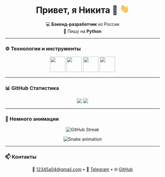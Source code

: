 
<h1 align="center">
  Привет, я Никита 👋  
  <img src="https://raw.githubusercontent.com/ABSphreak/ABSphreak/master/gifs/Hi.gif" width="30px">
</h1>

<p align="center">
  💻 <b>Бэкенд-разработчик</b> из России<br>
  🐍 Пишу на <b>Python</b> 
</p>

---

### ⚙️ Технологии и инструменты
<p align="center">
  <img src="https://cdn.jsdelivr.net/gh/devicons/devicon/icons/python/python-original.svg" width="50" height="50" />
  <img src="https://cdn.jsdelivr.net/gh/devicons/devicon/icons/django/django-plain.svg" width="50" height="50"/>
  <img src="https://cdn.jsdelivr.net/gh/devicons/devicon/icons/fastapi/fastapi-original.svg" width="50" height="50"/>
  <img src="https://cdn.jsdelivr.net/gh/devicons/devicon/icons/postgresql/postgresql-original.svg" width="50" height="50"/>
</p>

---

### 📊 GitHub Статистика

<p align="center">
  <img src="https://github-readme-stats.vercel.app/api?username=Keyr01e&show_icons=true&theme=tokyonight&hide_border=true" height="165" />
  <img src="https://github-readme-stats.vercel.app/api/top-langs/?username=Keyr01e&layout=compact&theme=tokyonight&hide_border=true" height="165" />
</p>

---

### 🚀 Немного анимации
<p align="center">
  <img src="https://github-readme-streak-stats.herokuapp.com/?user=Keyr01e&theme=tokyonight&hide_border=true" alt="GitHub Streak" />
</p>

<p align="center">
  <img src="https://raw.githubusercontent.com/Keyr01e/Keyr01e/output/github-contribution-grid-snake.svg" alt="Snake animation" />
</p>

---

### 📫 Контакты
<p align="center">
  📧 <a href="mailto:12345a04@gmail.com">12345a04@gmail.com</a>  
  •  
  💬 <a href="https://t.me/@keyro1e">Telegram</a>  
  •  
  🌐 <a href="https://github.com/Keyr01e">GitHub</a>
</p>
